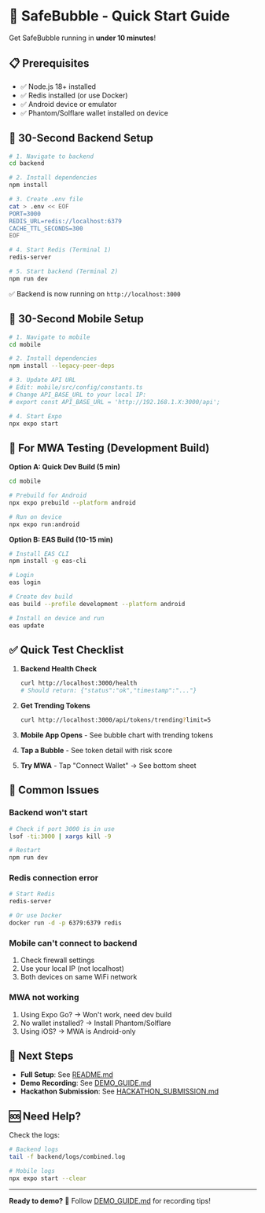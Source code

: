 # 🚀 SafeBubble - Quick Start Guide

Get SafeBubble running in **under 10 minutes**!

## 📋 Prerequisites

- ✅ Node.js 18+ installed
- ✅ Redis installed (or use Docker)
- ✅ Android device or emulator
- ✅ Phantom/Solflare wallet installed on device

## 🏃 30-Second Backend Setup

```bash
# 1. Navigate to backend
cd backend

# 2. Install dependencies
npm install

# 3. Create .env file
cat > .env << EOF
PORT=3000
REDIS_URL=redis://localhost:6379
CACHE_TTL_SECONDS=300
EOF

# 4. Start Redis (Terminal 1)
redis-server

# 5. Start backend (Terminal 2)
npm run dev
```

✅ Backend is now running on `http://localhost:3000`

## 📱 30-Second Mobile Setup

```bash
# 1. Navigate to mobile
cd mobile

# 2. Install dependencies
npm install --legacy-peer-deps

# 3. Update API URL
# Edit: mobile/src/config/constants.ts
# Change API_BASE_URL to your local IP:
# export const API_BASE_URL = 'http://192.168.1.X:3000/api';

# 4. Start Expo
npx expo start
```

## 🔧 For MWA Testing (Development Build)

**Option A: Quick Dev Build (5 min)**
```bash
cd mobile

# Prebuild for Android
npx expo prebuild --platform android

# Run on device
npx expo run:android
```

**Option B: EAS Build (10-15 min)**
```bash
# Install EAS CLI
npm install -g eas-cli

# Login
eas login

# Create dev build
eas build --profile development --platform android

# Install on device and run
eas update
```

## ✅ Quick Test Checklist

1. **Backend Health Check**
   ```bash
   curl http://localhost:3000/health
   # Should return: {"status":"ok","timestamp":"..."}
   ```

2. **Get Trending Tokens**
   ```bash
   curl http://localhost:3000/api/tokens/trending?limit=5
   ```

3. **Mobile App Opens** - See bubble chart with trending tokens

4. **Tap a Bubble** - See token detail with risk score

5. **Try MWA** - Tap "Connect Wallet" → See bottom sheet

## 🐛 Common Issues

### Backend won't start
```bash
# Check if port 3000 is in use
lsof -ti:3000 | xargs kill -9

# Restart
npm run dev
```

### Redis connection error
```bash
# Start Redis
redis-server

# Or use Docker
docker run -d -p 6379:6379 redis
```

### Mobile can't connect to backend
1. Check firewall settings
2. Use your local IP (not localhost)
3. Both devices on same WiFi network

### MWA not working
1. Using Expo Go? → Won't work, need dev build
2. No wallet installed? → Install Phantom/Solflare
3. Using iOS? → MWA is Android-only

## 📖 Next Steps

- **Full Setup**: See [README.md](README.md)
- **Demo Recording**: See [DEMO_GUIDE.md](DEMO_GUIDE.md)
- **Hackathon Submission**: See [HACKATHON_SUBMISSION.md](HACKATHON_SUBMISSION.md)

## 🆘 Need Help?

Check the logs:
```bash
# Backend logs
tail -f backend/logs/combined.log

# Mobile logs
npx expo start --clear
```

---

**Ready to demo?** 🎥 Follow [DEMO_GUIDE.md](DEMO_GUIDE.md) for recording tips!

